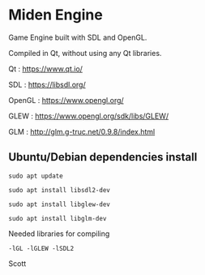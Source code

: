 # Miden Engine

Game Engine built with SDL and OpenGL.

Compiled in Qt, without using any Qt libraries.

Qt : https://www.qt.io/

SDL : https://libsdl.org/

OpenGL : https://www.opengl.org/

GLEW : https://www.opengl.org/sdk/libs/GLEW/

GLM : http://glm.g-truc.net/0.9.8/index.html

## Ubuntu/Debian dependencies install

`sudo apt update`

`sudo apt install libsdl2-dev`

`sudo apt install libglew-dev`

`sudo apt install libglm-dev`

Needed libraries for compiling

`-lGL -lGLEW -lSDL2`


Scott
